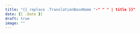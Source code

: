 ```yaml
---
title: "{{ replace .TranslationBaseName "-" " " | title }}"
date: {{ .Date }}
draft: true
image: ""
---
```

